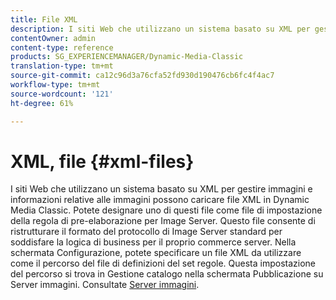 ```yaml
---
title: File XML
description: I siti Web che utilizzano un sistema basato su XML per gestire immagini e informazioni relative alle immagini possono caricare file XML in Dynamic Media Classic. Ulteriori informazioni sui file XML.
contentOwner: admin
content-type: reference
products: SG_EXPERIENCEMANAGER/Dynamic-Media-Classic
translation-type: tm+mt
source-git-commit: ca12c96d3a76cfa52fd930d190476cb6fc4f4ac7
workflow-type: tm+mt
source-wordcount: '121'
ht-degree: 61%

---
```



# XML, file {#xml-files}

I siti Web che utilizzano un sistema basato su XML per gestire immagini e informazioni relative alle immagini possono caricare file XML in Dynamic Media Classic. Potete designare uno di questi file come file di impostazione della regola di pre-elaborazione per Image Server. Questo file consente di ristrutturare il formato del protocollo di Image Server standard per soddisfare la logica di business per il proprio commerce server. Nella schermata Configurazione, potete specificare un file XML da utilizzare come il percorso del file di definizioni del set regole. Questa impostazione del percorso si trova in Gestione catalogo nella schermata Pubblicazione su Server immagini. Consultate [Server immagini](publish-setup.md#image_server).
